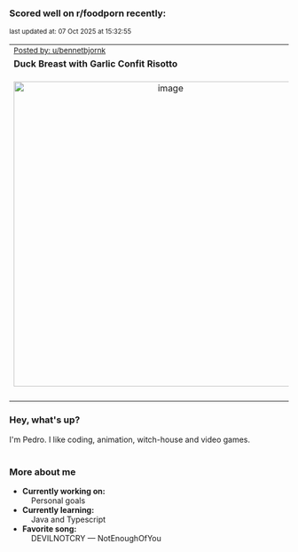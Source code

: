 ### Scored well on r/foodporn recently:

<p align="left"><sub>last updated at: 07 Oct 2025 at 15:32:55</sub></p>

|   |
| --- |
| <sub>[Posted by: u/bennetbjornk][source]</sub> |
| **Duck Breast with Garlic Confit Risotto** | 
|<p align="center"> <img alt="image" src="https://i.redd.it/3mlcby488xrf1.jpeg" width="550" /> </p>|
|   |

### Hey, what's up?

I'm Pedro. I like coding, animation, witch-house and video games.<br><br>

### More about me
- **Currently working on:**  
&nbsp;&nbsp;&nbsp;&nbsp;Personal goals
- **Currently learning:**  
&nbsp;&nbsp;&nbsp;&nbsp;Java and Typescript
- **Favorite song:**  
&nbsp;&nbsp;&nbsp;&nbsp;DEVILNOTCRY — NotEnoughOfYou<br><br>

  



  
  
  
[linkedin]: https://linkedin.com/in/pedro-h-r-gomes-8a487b14a/
[gmail]: mailto:pilique11@gmail.com
[source]: https://reddit.com/r/FoodPorn/comments/1nsqo7f/duck_breast_with_garlic_confit_risotto/
[redditAPI]: https://www.reddit.com/dev/api/